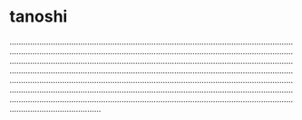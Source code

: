 # tanoshi
............................................................................................................................................................................................................................................................................................................................................................................................................................................................................................................................................................................................................................................................................................................................................................................................................................................................................................................................................